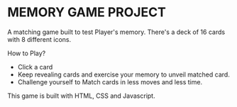 # MEMORY GAME PROJECT

 A matching game built to test Player's memory. There's a deck of 16 cards with 8 different icons.

 How to Play?

 - Click a card
 - Keep revealing cards and exercise your memory to unveil matched card.
 - Challenge yourself to Match cards in less moves and less time.

 This game is built with HTML, CSS and Javascript.
